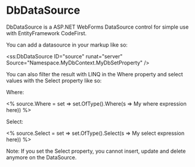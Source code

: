 # DbDataSource

DbDataSource is a ASP.NET WebForms DataSource control for simple use with EntityFramework CodeFirst.

You can add a datasource in your markup like so:

<ss:DbDataSource ID="source" runat="server" Source="Namespace.MyDbContext.MyDbSetProperty" /> 

You can also filter the result with LINQ in the Where property and select values with the Select property like so:

Where:

<% source.Where = set => set.OfType<MyEntityType>().Where(s => My where expression here)) %> 

Select:

<% source.Select = set => set.OfType<MyEntityType>().Select(s => My select expression here)) %> 

Note: If you set the Select property, you cannot insert, update and delete anymore on the DataSource.
